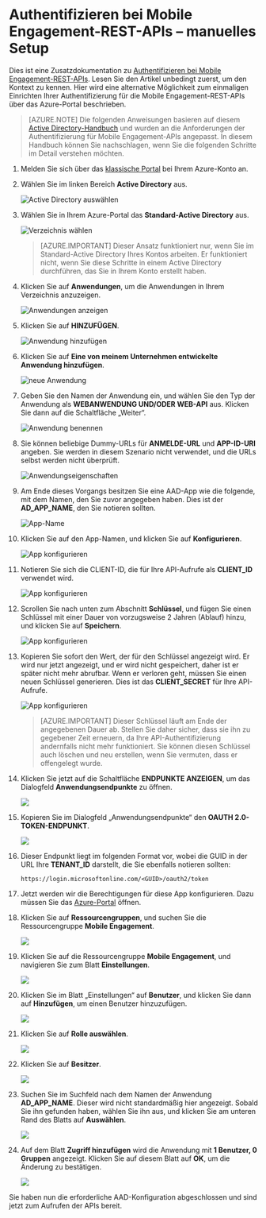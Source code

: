 <properties 
	pageTitle="Authentifizieren bei Mobile Engagement-REST-APIs – manuelles Setup"
	description="Beschreibt, wie Sie die Authentifizierung für Mobile Engagement-REST-APIs manuell einrichten" 
	services="mobile-engagement" 
	documentationCenter="mobile" 
	authors="piyushjo"
	manager="erikre"
	editor=""/>

<tags
	ms.service="mobile-engagement"
	ms.devlang="na"
	ms.topic="article"
	ms.tgt_pltfrm="mobile-multiple"
	ms.workload="mobile" 
	ms.date="03/11/2016"
	ms.author="piyushjo"/>

# Authentifizieren bei Mobile Engagement-REST-APIs – manuelles Setup

Dies ist eine Zusatzdokumentation zu [Authentifizieren bei Mobile Engagement-REST-APIs](mobile-engagement-api-authentication.md). Lesen Sie den Artikel unbedingt zuerst, um den Kontext zu kennen. Hier wird eine alternative Möglichkeit zum einmaligen Einrichten Ihrer Authentifizierung für die Mobile Engagement-REST-APIs über das Azure-Portal beschrieben.

>[AZURE.NOTE] Die folgenden Anweisungen basieren auf diesem [Active Directory-Handbuch](../resource-group-create-service-principal-portal/) und wurden an die Anforderungen der Authentifizierung für Mobile Engagement-APIs angepasst. In diesem Handbuch können Sie nachschlagen, wenn Sie die folgenden Schritte im Detail verstehen möchten.

1. Melden Sie sich über das [klassische Portal](https://manage.windowsazure.com/) bei Ihrem Azure-Konto an.

2. Wählen Sie im linken Bereich **Active Directory** aus.

     ![Active Directory auswählen][1]

3. Wählen Sie in Ihrem Azure-Portal das **Standard-Active Directory** aus.

     ![Verzeichnis wählen][2]

	>[AZURE.IMPORTANT] Dieser Ansatz funktioniert nur, wenn Sie im Standard-Active Directory Ihres Kontos arbeiten. Er funktioniert nicht, wenn Sie diese Schritte in einem Active Directory durchführen, das Sie in Ihrem Konto erstellt haben.

4. Klicken Sie auf **Anwendungen**, um die Anwendungen in Ihrem Verzeichnis anzuzeigen.

     ![Anwendungen anzeigen][3]

5. Klicken Sie auf **HINZUFÜGEN**.

     ![Anwendung hinzufügen][4]

6. Klicken Sie auf **Eine von meinem Unternehmen entwickelte Anwendung hinzufügen**.

     ![neue Anwendung][5]

6. Geben Sie den Namen der Anwendung ein, und wählen Sie den Typ der Anwendung als **WEBANWENDUNG UND/ODER WEB-API** aus. Klicken Sie dann auf die Schaltfläche „Weiter“.

     ![Anwendung benennen][6]

7. Sie können beliebige Dummy-URLs für **ANMELDE-URL** und **APP-ID-URI** angeben. Sie werden in diesem Szenario nicht verwendet, und die URLs selbst werden nicht überprüft.

     ![Anwendungseigenschaften][7]

8. Am Ende dieses Vorgangs besitzen Sie eine AAD-App wie die folgende, mit dem Namen, den Sie zuvor angegeben haben. Dies ist der **AD\_APP\_NAME**, den Sie notieren sollten.

     ![App-Name][8]

9. Klicken Sie auf den App-Namen, und klicken Sie auf **Konfigurieren**.

     ![App konfigurieren][9]

10. Notieren Sie sich die CLIENT-ID, die für Ihre API-Aufrufe als **CLIENT\_ID** verwendet wird.

     ![App konfigurieren][10]

11. Scrollen Sie nach unten zum Abschnitt **Schlüssel**, und fügen Sie einen Schlüssel mit einer Dauer von vorzugsweise 2 Jahren (Ablauf) hinzu, und klicken Sie auf **Speichern**.

     ![App konfigurieren][11]


12. Kopieren Sie sofort den Wert, der für den Schlüssel angezeigt wird. Er wird nur jetzt angezeigt, und er wird nicht gespeichert, daher ist er später nicht mehr abrufbar. Wenn er verloren geht, müssen Sie einen neuen Schlüssel generieren. Dies ist das **CLIENT\_SECRET** für Ihre API-Aufrufe.

     ![App konfigurieren][12]

	>[AZURE.IMPORTANT] Dieser Schlüssel läuft am Ende der angegebenen Dauer ab. Stellen Sie daher sicher, dass sie ihn zu gegebener Zeit erneuern, da Ihre API-Authentifizierung andernfalls nicht mehr funktioniert. Sie können diesen Schlüssel auch löschen und neu erstellen, wenn Sie vermuten, dass er offengelegt wurde.
 
13. Klicken Sie jetzt auf die Schaltfläche **ENDPUNKTE ANZEIGEN**, um das Dialogfeld **Anwendungsendpunkte** zu öffnen.

	![][13]

14. Kopieren Sie im Dialogfeld „Anwendungsendpunkte“ den **OAUTH 2.0-TOKEN-ENDPUNKT**.

	![][14]

15. Dieser Endpunkt liegt im folgenden Format vor, wobei die GUID in der URL Ihre **TENANT\_ID** darstellt, die Sie ebenfalls notieren sollten:

		https://login.microsoftonline.com/<GUID>/oauth2/token

16. Jetzt werden wir die Berechtigungen für diese App konfigurieren. Dazu müssen Sie das [Azure-Portal](https://portal.azure.com) öffnen.

17. Klicken Sie auf **Ressourcengruppen**, und suchen Sie die Ressourcengruppe **Mobile Engagement**.

	![][15]

18. Klicken Sie auf die Ressourcengruppe **Mobile Engagement**, und navigieren Sie zum Blatt **Einstellungen**.

	![][16]

19. Klicken Sie im Blatt „Einstellungen“ auf **Benutzer**, und klicken Sie dann auf **Hinzufügen**, um einen Benutzer hinzuzufügen.

	![][17]

20. Klicken Sie auf **Rolle auswählen**.

	![][18]

21. Klicken Sie auf **Besitzer**.

	![][19]

22. Suchen Sie im Suchfeld nach dem Namen der Anwendung **AD\_APP\_NAME**. Dieser wird nicht standardmäßig hier angezeigt. Sobald Sie ihn gefunden haben, wählen Sie ihn aus, und klicken Sie am unteren Rand des Blatts auf **Auswählen**.

	![][20]

23. Auf dem Blatt **Zugriff hinzufügen** wird die Anwendung mit **1 Benutzer, 0 Gruppen** angezeigt. Klicken Sie auf diesem Blatt auf **OK**, um die Änderung zu bestätigen.

	![][21]

Sie haben nun die erforderliche AAD-Konfiguration abgeschlossen und sind jetzt zum Aufrufen der APIs bereit.

<!-- Images -->
[1]: ./media/mobile-engagement-api-authentication-manual/active-directory.png
[2]: ./media/mobile-engagement-api-authentication-manual/active-directory-details.png
[3]: ./media/mobile-engagement-api-authentication-manual/view-applications.png
[4]: ./media/mobile-engagement-api-authentication-manual/add-icon.png
[5]: ./media/mobile-engagement-api-authentication-manual/what-do-you-want-to-do.png
[6]: ./media/mobile-engagement-api-authentication-manual/tell-us-about-your-application.png
[7]: ./media/mobile-engagement-api-authentication-manual/app-properties.png
[8]: ./media/mobile-engagement-api-authentication-manual/aad-app.png
[9]: ./media/mobile-engagement-api-authentication-manual/configure-menu.png
[10]: ./media/mobile-engagement-api-authentication-manual/client-id.png
[11]: ./media/mobile-engagement-api-authentication-manual/client_secret.png
[12]: ./media/mobile-engagement-api-authentication-manual/keys.png
[13]: ./media/mobile-engagement-api-authentication-manual/view-endpoints.png
[14]: ./media/mobile-engagement-api-authentication-manual/app-endpoints.png
[15]: ./media/mobile-engagement-api-authentication-manual/resource-groups.png
[16]: ./media/mobile-engagement-api-authentication-manual/resource-groups-settings.png
[17]: ./media/mobile-engagement-api-authentication-manual/add-users.png
[18]: ./media/mobile-engagement-api-authentication-manual/add-role.png
[19]: ./media/mobile-engagement-api-authentication-manual/select-role.png
[20]: ./media/mobile-engagement-api-authentication-manual/add-user-select.png
[21]: ./media/mobile-engagement-api-authentication-manual/add-access-final.png

<!---HONumber=AcomDC_0316_2016-->